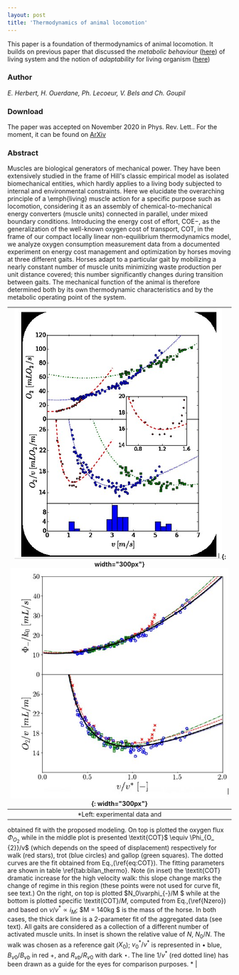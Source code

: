 ```yaml
---
layout: post
title: 'Thermodynamics of animal locomotion'
---
```


This paper is a foundation of thermodynamics of animal locomotion. It builds on previous paper that discussed the *metabolic behaviour* ([here](_posts/2019-02-01-Thermodynamics-of-metabolic-energy-conversion-under-muscle-load)) of living system and the notion of *adaptability* for living organism ([here](_posts/2020-01-01-Adapted-or-Adaptable.md))


### Author

*E. Herbert, H. Ouerdane, Ph. Lecoeur, V. Bels and Ch. Goupil*

### Download

The paper was accepted on November 2020 in Phys. Rev. Lett.. For the moment, it can be found on
[ArXiv](https://arxiv.org/abs/2004.02661)

### Abstract

Muscles are biological generators of mechanical power. They have been extensively studied in the frame of Hill's classic empirical model as isolated biomechanical entities, which hardly applies to a living body subjected to internal and environmental constraints. Here we elucidate the overarching principle of a \emph{living} muscle action for a specific purpose such as locomotion, considering it as an assembly of chemical-to-mechanical energy converters (muscle units) connected in parallel, under mixed boundary conditions. Introducing the energy cost of effort, COE−, as the generalization of the well-known oxygen cost of transport, COT, in the frame of our compact locally linear non-equilibrium thermodynamics model, we analyze oxygen consumption measurement data from a documented experiment on energy cost management and optimization by horses moving at three different gaits. Horses adapt to a particular gait by mobilizing a nearly constant number of muscle units minimizing waste production per unit distance covered; this number significantly changes during transition between gaits. The mechanical function of the animal is therefore determined both by its own thermodynamic characteristics and by the metabolic operating point of the system. 

| ![imageNJP](/images/cheval2.jpg){: width="300px"} ![imageNJP](/images/cheval3.jpg){: width="300px"} |
|:--:| 
| *Left: experimental data and 
obtained fit with the proposed modeling. 
On top is plotted the oxygen flux $\Phi_{O_{2}}$ 
while in the middle plot is presented \textit{COT}$ \equiv \Phi_{O_ {2}}/v$ (which depends on the speed of displacement) respectively for walk (red stars), trot (blue circles) and gallop (green squares). 
The dotted curves are the fit obtained from Eq.\,(\ref{eq:COT}). 
The fitting parameters are shown in table \ref{tab:bilan_thermo}.
Note (in inset) the \textit{COT} dramatic increase for the high velocity walk: this slope change marks the change of regime in this region (these points were not used for curve fit, see text.)
On the right, on top is plotted $N_0\varphi_{-}/M $ while at the bottom is plotted specific \textit{COT}$/M$,  computed from Eq.\,(\ref{Nzero}) and based on $v/v^{*} \propto i_M$;  $M = 140kg $ is the mass of the horse. In both cases, the thick dark line is a 2-parameter fit of the aggregated data (see text). All gaits are considered as a collection of a different number of activated muscle units. 
In inset is shown the relative value of $N$, ${N_0}/{N}$. 
The walk was chosen as a reference gait ($X_ {0}$); ${v_ {0}^{*}}/{v^{*}}$ is represented 
in $\bullet$ blue, ${B_{v0}}/{B_{vb}}$ in red $+$, and 
${R_ {vb}}/{R_ {v0}}$ with dark $\star$. 
The line $1/v^{*}$ (red dotted line) has been drawn as a guide for the eyes for comparison purposes. * |

